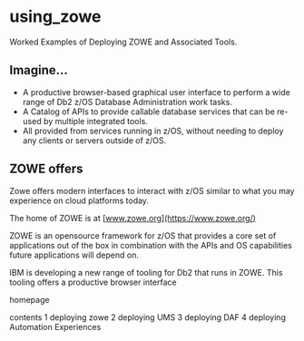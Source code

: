 # using_zowe
Worked Examples of Deploying ZOWE and Associated Tools.

## Imagine...
* A productive browser-based graphical user interface to perform a wide range of Db2 z/OS Database Administration work tasks. 
* A Catalog of APIs to provide callable database services that can be re-used by multiple integrated tools.
* All provided from services running in z/OS, without needing to deploy any clients or servers outside of z/OS.

## ZOWE offers
Zowe offers modern interfaces to interact with z/OS similar to what you may experience on cloud platforms today. 

The home of ZOWE is at [www.zowe.org](https://www.zowe.org/)

ZOWE is an opensource framework for z/OS that provides a core set of applications out of the box in combination with the APIs and OS capabilities future applications will depend on.

IBM is developing a new range of tooling for Db2 that runs in ZOWE. This tooling offers a productive browser interface

homepage

contents
1 deploying zowe
2 deploying UMS
3 deploying DAF
4 deploying Automation Experiences





